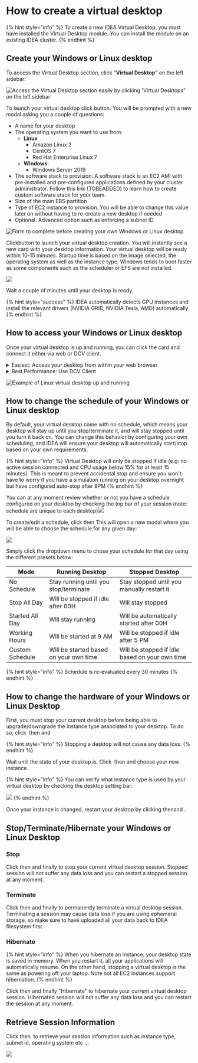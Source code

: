 # How to create a virtual desktop

{% hint style="info" %}
To create a new IDEA Virtual Desktop, you must have installed the Virtual Desktop module. You can install the module on an existing IDEA cluster.
{% endhint %}

## Create your Windows or Linux desktop

To access the Virtual Desktop section, click "**Virtual Desktop**" on the left sidebar:

![Access the Virtual Desktop section easily by clicking 'Virtual Desktops" on the left sidebar](<../.gitbook/assets/Screen Shot 2022-06-06 at 3.43.31 PM.png>)

To launch your virtual desktop click <img src="../.gitbook/assets/Screen Shot 2022-06-06 at 6.42.23 PM.png" alt="" data-size="line">button. You will be prompted with a new modal asking you a couple of questions:

* A name for your desktop
* The operating system you want to use from:
  * **Linux**
    * Amazon Linux 2
    * CentOS 7
    * Red Hat Enterprise Linux 7
  * **Windows**:
    * Windows Server 2019
* The software stack to provision. A software stack is an EC2 AMI with pre-installed and pre-configured applications defined by your cluster administrator. Follow this link (TOBEADDED) to learn how to create custom software stack for your team.
* Size of the main EBS partition
* Type of EC2 instance to provision. You will be able to change this value later on without having to re-create a new desktop if needed
* Optional: Advanced option such as enforcing a subnet ID

![Form to complete before creating your own Windows or Linux desktop](<../.gitbook/assets/Screen Shot 2022-06-06 at 3.47.13 PM.png>)

Click<img src="../.gitbook/assets/Screen Shot 2022-06-06 at 6.43.02 PM.png" alt="" data-size="line">button to launch your virtual desktop creation. You will instantly see a new card with your desktop information. Your virtual desktop will be ready within 10-15 minutes. Startup time is based on the image selected, the operating system as well as the instance type. Windows tends to boot faster as some components such as the scheduler or EFS are not installed.

![](<../.gitbook/assets/Screen Shot 2022-06-06 at 3.55.34 PM.png>)

Wait a couple of minutes until your desktop is ready.

{% hint style="success" %}
IDEA automatically detects GPU instances and install the relevant drivers (NVIDIA GRID, NVIDIA Tesla, AMD) automatically
{% endhint %}

## How to access your Windows or Linux desktop

Once your virtual desktop is up and running, you can click the card and connect it either via web or DCV client.&#x20;

<details>

<summary>Easiest: Access your desktop from within your web browser</summary>

Click<img src="../.gitbook/assets/Screen Shot 2022-06-06 at 4.08.13 PM.png" alt="" data-size="line">button or click the thumbnail to access your Windows or Linux desktop directly via your browser.

</details>

<details>

<summary>Best Performance: Use DCV Client </summary>

Click <img src="../.gitbook/assets/Screen Shot 2022-06-06 at 4.07.45 PM.png" alt="" data-size="line"> button to download your `.dcv` file. To open this file, you will need to have the DCV Client installed on your system. Click the <img src="../.gitbook/assets/Screen Shot 2022-06-06 at 4.09.14 PM.png" alt="" data-size="line"> icon to access to the download link and installation instructions.

</details>

![Example of Linux virtual desktop up and running](<../.gitbook/assets/Screen Shot 2022-06-06 at 4.03.27 PM.png>)

## How to change the schedule of your Windows or Linux desktop

By default, your virtual desktop come with no schedule, which means your desktop will stay up until you stop/terminate it, and will stay stopped until you turn it back on. You can change this behavior by configuring your own scheduling, and IDEA will ensure your desktop will automatically start/stop based on your own requirements.

{% hint style="info" %}
Virtual Desktop will only be stopped if idle (e.g: no active session connected and CPU usage below 15% for at least 15 minutes). This is meant to prevent accidental stop and ensure you won't have to worry if you have a simulation running on your desktop overnight but have configured auto-stop after 8PM
{% endhint %}

You can at any moment review whether or not you have a schedule configured on your desktop by checking the top bar of your session (note: schedule are unique to each desktop)![](<../.gitbook/assets/Screen Shot 2022-06-06 at 4.21.15 PM.png>)

To create/edit a schedule, click <img src="../.gitbook/assets/Screen Shot 2022-06-06 at 4.22.16 PM.png" alt="" data-size="line">then <img src="../.gitbook/assets/Screen Shot 2022-06-06 at 4.22.48 PM.png" alt="" data-size="line">This will open a new modal where you will be able to choose the schedule for any given day:

![](<../.gitbook/assets/Screen Shot 2022-06-06 at 4.23.42 PM.png>)

Simply click the dropdown menu to chose your schedule for that day using the different presets below:

| Mode            | Running Desktop                        | Stopped Desktop                                |
| --------------- | -------------------------------------- | ---------------------------------------------- |
| No Schedule     | Stay running until you stop/terminate  | Stay stopped until you manually restart it     |
| Stop All Day    | Will be stopped if idle after 00H      | Will stay stopped                              |
| Started All Day | Will stay running                      | Will be automatically started after 00H        |
| Working Hours   | Will be started at 9 AM                | Will be stopped if idle after 5 PM             |
| Custom Schedule | Will be started based on your own time | Will be stopped if idle based on your own time |

{% hint style="info" %}
Schedule is re-evaluated every 30 minutes
{% endhint %}

## How to change the hardware of your Windows or Linux Desktop&#x20;

First, you must stop your current desktop before being able to upgrade/downgrade the instance type associated to your desktop. To do so, click <img src="../.gitbook/assets/Screen Shot 2022-06-06 at 4.22.16 PM.png" alt="" data-size="line"> then <img src="../.gitbook/assets/image (4).png" alt="" data-size="line">and <img src="../.gitbook/assets/Screen Shot 2022-06-06 at 6.06.26 PM.png" alt="" data-size="line">

{% hint style="info" %}
Stopping a desktop will not cause any data loss.
{% endhint %}

Wait until the state of your desktop is<img src="../.gitbook/assets/Screen Shot 2022-06-06 at 6.07.46 PM.png" alt="" data-size="line">. Click <img src="../.gitbook/assets/Screen Shot 2022-06-06 at 4.22.16 PM.png" alt="" data-size="line"> then  <img src="../.gitbook/assets/Screen Shot 2022-06-06 at 6.08.36 PM.png" alt="" data-size="line">and choose your new instance.

{% hint style="info" %}
You can verify what instance type is used by your virtual desktop by checking the desktop setting bar:&#x20;

&#x20;![](<../.gitbook/assets/Screen Shot 2022-06-06 at 6.10.06 PM.png>)
{% endhint %}

Once your instance is changed, restart your desktop by clicking <img src="../.gitbook/assets/Screen Shot 2022-06-06 at 4.22.16 PM.png" alt="" data-size="line">then<img src="../.gitbook/assets/image (5).png" alt="" data-size="line">and  <img src="../.gitbook/assets/Screen Shot 2022-06-06 at 6.11.27 PM.png" alt="" data-size="line">.

## Stop/Terminate/Hibernate your Windows or Linux Desktop

### Stop

Click <img src="../.gitbook/assets/image (6).png" alt="" data-size="line">then  <img src="../.gitbook/assets/Screen Shot 2022-06-07 at 3.26.23 PM.png" alt="" data-size="line">and finally <img src="../.gitbook/assets/image (3).png" alt="" data-size="line">to stop your current virtual desktop session. Stopped session will not suffer any data loss and you can restart a stopped session at any moment.

### Terminate

Click <img src="../.gitbook/assets/image (6).png" alt="" data-size="line">then  <img src="../.gitbook/assets/Screen Shot 2022-06-07 at 3.26.23 PM.png" alt="" data-size="line">and finally <img src="../.gitbook/assets/image.png" alt="" data-size="line">to permanently terminate a virtual desktop  session. Terminating a session may cause data loss if you are using ephemeral storage, so make sure to have uploaded all your data back to IDEA filesystem first.

### Hibernate

{% hint style="info" %}
When you hibernate an instance, your desktop state is saved in memory. When you restart it, all your applications will automatically resume. On the other hand, stopping a virtual desktop is the same as powering off your laptop. Note not all EC2 instances support hibernation.
{% endhint %}

Click <img src="../.gitbook/assets/image (6).png" alt="" data-size="line">then  <img src="../.gitbook/assets/Screen Shot 2022-06-07 at 3.26.23 PM.png" alt="" data-size="line">and finally "Hibernate" to hibernate your current virtual desktop session. Hibernated session will not suffer any data loss and you can restart the session at any moment.&#x20;

## Retrieve Session Information

Click <img src="../.gitbook/assets/image (2).png" alt="" data-size="line">then <img src="../.gitbook/assets/Screen Shot 2022-06-07 at 3.46.07 PM.png" alt="" data-size="line"> to retrieve your session information such as instance type, subnet id, operating system etc ...

![](<../.gitbook/assets/Screen Shot 2022-06-07 at 3.46.51 PM.png>)
